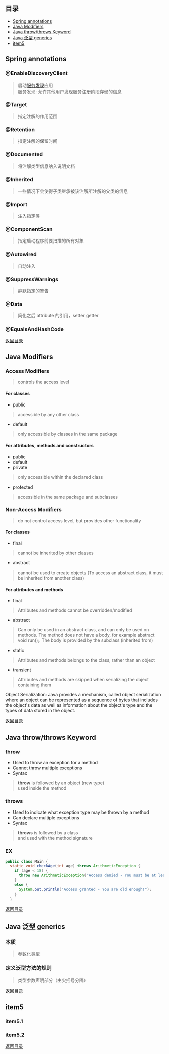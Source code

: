 ## <span id="jump0">目录<span>
  
  * [Spring annotations](#jump1)
  * [Java Modifiers](#jump2)
  * [Java throw/throws Keyword](#jump3)
  * [Java 泛型 generics](#jump4)
  * [item5](#jump5)

## <span id="jump1">Spring annotations<span>

  ### @EnableDiscoveryClient
  > 启动[服务发现](https://zhuanlan.zhihu.com/p/32027014)应用  
  > 服务发现: 允许其他用户发现服务注册阶段存储的信息
  
  ### @Target
  > 指定注解的作用范围
  
  ### @Retention
  > 指定注解的保留时间
 
  ### @Documented
  > 将注解类型信息纳入说明文档
    
  ### @Inherited
  > 一些情况下会使得子类继承被该注解所注解的父类的信息
    
  ### @Import
  > 注入指定类
    
  ### @ComponentScan
  > 指定启动程序前要扫描的所有对象
    
  ### @Autowired
  > 自动注入
    
  ### @SuppressWarnings
  > 静默指定的警告

  ### @Data
  > 简化之后 attribute 的引用，setter getter

  ### @EqualsAndHashCode
  > 
    
[返回目录](#jump0)


## <span id="jump2">Java Modifiers<span>
  
  ### Access Modifiers
  > controls the access level
  
  #### For classes
  * public
  > accessible by any other class
  * default
  > only accessible by classes in the same package
  
  #### For attributes, methods and constructors
  * public
  * default
  * private
  > only accessible within the declared class
  * protected
  > accessible in the same package and subclasses
 
  ### Non-Access Modifiers
  > do not control access level, but provides other functionality
  
  #### For classes
  * final
  > cannot be inherited by other classes
  * abstract
  > cannot be used to create objects (To access an abstract class, it must be inherited from another class)

  #### For attributes and methods
  * final
  > Attributes and methods cannot be overridden/modified
  * abstract
  > Can only be used in an abstract class, and can only be used on methods. The method does not have a body, for example abstract void run();. The body is provided by the subclass (inherited from)
  * static
  > Attributes and methods belongs to the class, rather than an object
  * transient
  > Attributes and methods are skipped when serializing the object containing them  

  Object Serialization: Java provides a mechanism, called object serialization where an object can be represented as a sequence of bytes that includes the object's data as well as information about the object's type and the types of data stored in the object.
 
[返回目录](#jump0)

## <span id="jump3">Java throw/throws Keyword<span>
  
  ### throw
  
  * Used to throw an exception for a method
  * Cannot throw multiple exceptions
  * Syntax
  > **throw** is followed by an object (new type)  
  > used inside the method
 
  ### throws
  
  * Used to indicate what exception type may be thrown by a method
  * Can declare multiple exceptions
  * Syntax
  > **throws** is followed by a class  
  > and used with the method signature
  
  ### EX
  
```java
public class Main {
  static void checkAge(int age) throws ArithmeticException {
    if (age < 18) {
      throw new ArithmeticException("Access denied - You must be at least 18 years old.");
    }
    else {
      System.out.println("Access granted - You are old enough!");
    }
  }

```

[返回目录](#jump0)

## <span id="jump4">Java 泛型 generics<span>
  
  ### 本质
  > 参数化类型
 
  ### 定义泛型方法的规则
  > 类型参数声明部分（由尖括号分隔）
  > 

[返回目录](#jump0)


## <span id="jump5">item5<span>
  
  ### item5.1
 
  ### item5.2
  
[返回目录](#jump0)
